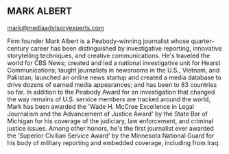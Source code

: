 ---
---

<h2 class="text-3xl font-semibold font-[Poppins] text-center sm:pt-5">
          MARK ALBERT
        </h2>
        <p
          class="lg:text-xl md:text-2xl sm:text-lg font-semibold font-[Poppins] text-blue text-center"
        >
          <a href="mailto:mark@mediaadvisoryexperts.com"
            >mark@mediaadvisoryexperts.com</a
          >
        </p>
        <p class="lg:text-xl md:text-base">
          Firm founder Mark Albert is a Peabody-winning journalist whose
          quarter-century career has been distinguished by investigative
          reporting, innovative storytelling techniques, and creative
          communications. He's traveled the world for CBS News; created and led
          a national investigative unit for Hearst Communications; taught
          journalists in newsrooms in the U.S., Vietnam, and Pakistan; launched
          an online news startup and created a media database to drive dozens of
          earned media appearances; and has been to 83 countries so far. In
          addition to the Peabody Award for an investigation that changed the
          way remains of U.S. service members are tracked around the world, Mark
          has been awarded the 'Wade H. McCree Excellence in Legal Journalism
          and the Advancement of Justice Award' by the State Bar of Michigan for
          his coverage of the judiciary, law enforcement, and criminal justice
          issues. Among other honors, he's the first journalist ever awarded the
          ’Superior Civilian Service Award’ by the Minnesota National Guard for
          his body of military reporting and embedded coverage, including from
          Iraq.
        </p>
